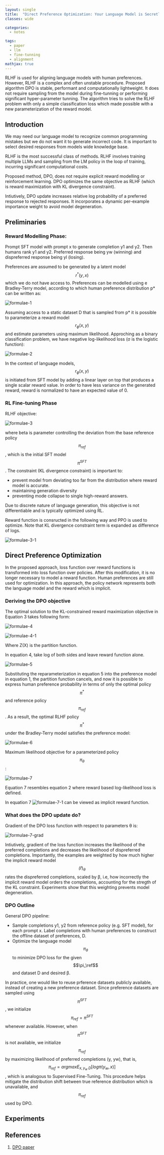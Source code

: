 ```yaml
---
layout: single
title:  "Direct Preference Optimization: Your Language Model is Secretly a Reward Mode"
classes: wide

categories:
  - notes

tags:
  - paper
  - llm
  - fine-tunning
  - alignment
mathjax: true
---
```

RLHF is used for aligning language models with human preferences. However, RLHF is a complex and often unstable procedure. 
Proposed algorithm DPO is stable, performant and computationally lightweight. It does not require sampling from the model during fine-tunning or performing significant hyper-parameter tunning.
The algorithm tries to solve the RLHF problem with only a simple classification loss which made possible with a new parameterization of the reward model. 

## Introduction

We may need our language model to recognize common programming mistakes but we do not want it to generate incorrect code. 
It is important to select desired responses from models wide knowledge base.

RLHF is the most successful class of methods. RLHF involves training multiple LLMs and sampling from the LM policy in the loop of training, incurring significant computational costs.

Proposed method, DPO, does not require explicit reward modelling or reinforcement learning. DPO optimizes the same objective as RLHF (which is reward maximization with KL divergence constraint).

Intiutively, DPO update increases relative log probability of a preferred response to rejected responses. It incorporates a dynamic per-example importance weight to avoid model degeneration.

## Preliminaries

### Reward Modelling Phase:

Prompt SFT model with prompt x to generate completion y1 and y2. Then humans rank y1 and y2. Preferred response being yw (winning) and dispreferred response being yl (losing).

Preferences are assumed to be generated by a latent model $$r^*(y, x)$$ which we do not have access to. Preferences can be modelled using e Bradley-Terry model, according to which human preference distribution p* can be written as:

![formulae-1]({{site.baseurl}}/assets/images/dpo-formulae-1.png)

Assuming access to a static dataset D that is sampled from p* it is possible to parameterize a reward model $$r_\phi(x,y)$$ and estimate parameters using maximum likelihood.
Approching as a binary classification problem, we have negative log-likelihood loss (σ is the logistic function):

![formulae-2]({{site.baseurl}}/assets/images/dpo-formulae-2.png)

In the context of language models, $$r_\phi(x,y)$$ is initiated from SFT model by adding a linear layer on top that produces a single scalar reward value. In order to have less variance on the generated reward, reward is normalized to have an expected value of 0.

### RL Fine-tuning Phase
RLHF objective:

![formulae-3]({{site.baseurl}}/assets/images/dpo-formulae-3.png)

where beta is parameter controlling the deviation from the base reference policy $$\pi_{ref}$$, which is the initial SFT model $$\pi^{SFT}$$. 
The constraint (KL divergence constraint) is important to:
- prevent model from deviating too far from the distribution where reward model is accurate. 
- maintaining generation diversity
- preventing mode collapse to single high-reward answers.

Due to discrete nature of language generation, this objective is not differentiable and is typically optimized using RL. 

Reward function is consructed in the following way and PPO is used to optimize. Note that KL divergence constraint term is expanded as difference of logs.

![formulae-3-1]({{site.baseurl}}/assets/images/dpo-formulae-3-1.png)

## Direct Preference Optimization

In the proposed approach, loss function over reward functions is transformed into loss function over policies. After this modification, it is no longer necessary to model a reward function. 
Human preferences are still used for optimization. In this approach, the policy network represents both the language model and the reward which is implicit. 

### Deriving the DPO objective

The optimal solution to the KL-constrained reward maximization objective in Equation 3 takes following form:

![formulae-4]({{site.baseurl}}/assets/images/dpo-formulae-4.png)

![formulae-4-1]({{site.baseurl}}/assets/images/dpo-formulae-4-1.png)

Where Z(X) is the partition function. 

In equation 4, take log of both sides and leave reward function alone.

![formulae-5]({{site.baseurl}}/assets/images/dpo-formulae-5.png)

Substituting the reparameterization in equation 5 into the preference model in equation 1, the partition function cancels, and now it is possible to express human preference probability in terms of only the optimal policy $$\pi^*$$ and reference policy $$\pi_{ref}$$. As a result, the optimal RLHF policy $$\pi^*$$ under the Bradley-Terry model satisfies the preference model:

![formulae-6]({{site.baseurl}}/assets/images/dpo-formulae-6.png)

Maximum likelihood objective for a parameterized policy $$\pi_\theta$$:

![formulae-7]({{site.baseurl}}/assets/images/dpo-formulae-7.png)

Equation 7 resembles equation 2 where reward based log-likelihood loss is defined. 

In equation 7 ![formulae-7-1]({{site.baseurl}}/assets/images/dpo-formulae-7-1.png) can be viewed as implicit reward function. 

### What does the DPO update do?

Gradient of the DPO loss function with respect to parameters θ is:

![formulae-7-grad]({{site.baseurl}}/assets/images/dpo-formulae-7-grad.png)

Intiutively, gradient of the loss function increases the likelihood of the preferred completions and decreases the likelihood of dispreferred completions. 
Importantly, the examples are weighted by how much higher the implicit reward model $$\hat(r)_\theta$$ rates the dispreferred completions, scaled by β, i.e, how incorrectly the implicit reward model orders the completions, accounting for the stregth of the KL constraint. Experiments show that this weighting prevents model degeneration. 

### DPO Outline

General DPO pipeline:

- Sample completions y1, y2 from reference policy (e.g. SFT model), for each prompt x. Label completions with human preferences to construct the offline dataset of preferences, D.
- Optimize the language model $$\pi_\theta$$ to minimize DPO loss for the given $$\pi_\ref$$ and dataset D and desired β. 

In practice, one would like to reuse prference datasets publicly available, instead of creating a new preference dataset. 
Since preference datasets are sampled using $$\pi^{SFT}$$, we initialize $$\pi_{ref} = \pi^{SFT}$$ whenever available. 
However, when $$\pi^{SFT}$$ is not available, we initialize $$\pi_{ref}$$ by maximizing likelihood of preferred completions (y, yw), that is, $$\pi_{ref} = arg max E_{x, y_w ~ D} [ log \pi (y_w, x) ] $$, which is analogous to Supervised Fine-Tuning.
This procedure helps mitigate the distribution shift between true reference distribution which is unavailable, and $$\pi_{ref}$$ used by DPO. 

## Experiments



## References
1. [DPO paper](https://arxiv.org/pdf/2305.18290.pdf)
